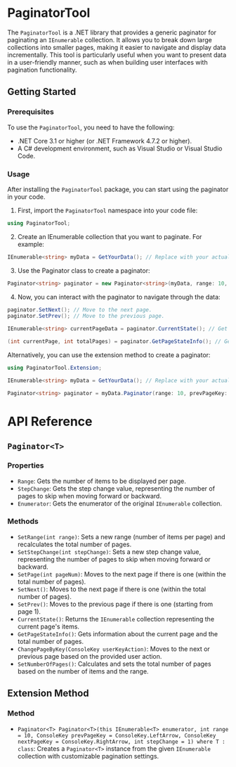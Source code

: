 ﻿# PaginatorTool

The `PaginatorTool` is a .NET library that provides a generic paginator for paginating an `IEnumerable` collection. It allows you to break down large collections into smaller pages, making it easier to navigate and display data incrementally. This tool is particularly useful when you want to present data in a user-friendly manner, such as when building user interfaces with pagination functionality.

## Getting Started

### Prerequisites

To use the `PaginatorTool`, you need to have the following:

- .NET Core 3.1 or higher (or .NET Framework 4.7.2 or higher).
- A C# development environment, such as Visual Studio or Visual Studio Code.

### Usage

After installing the `PaginatorTool` package, you can start using the paginator in your code.

1. First, import the `PaginatorTool` namespace into your code file:

```csharp
using PaginatorTool;
```

2. Create an IEnumerable collection that you want to paginate. For example:

```csharp
IEnumerable<string> myData = GetYourData(); // Replace with your actual data source.
```

3. Use the Paginator class to create a paginator:
```csharp
Paginator<string> paginator = new Paginator<string>(myData, range: 10, prevPageKey: ConsoleKey.LeftArrow, nextPageKey: ConsoleKey.RightArrow, stepChange: 1);
```
4. Now, you can interact with the paginator to navigate through the data:
```csharp
paginator.SetNext(); // Move to the next page.
paginator.SetPrev(); // Move to the previous page.

IEnumerable<string> currentPageData = paginator.CurrentState(); // Get the data for the current page.

(int currentPage, int totalPages) = paginator.GetPageStateInfo(); // Get information about the current page and the total number of pages.
```
Alternatively, you can use the extension method to create a paginator:

```csharp
using PaginatorTool.Extension;

IEnumerable<string> myData = GetYourData(); // Replace with your actual data source.

Paginator<string> paginator = myData.Paginator(range: 10, prevPageKey: ConsoleKey.LeftArrow, nextPageKey: ConsoleKey.RightArrow, stepChange: 1);
```

# API Reference

## `Paginator<T>`

### Properties

- `Range`: Gets the number of items to be displayed per page.
- `StepChange`: Gets the step change value, representing the number of pages to skip when moving forward or backward.
- `Enumerator`: Gets the enumerator of the original `IEnumerable` collection.

### Methods

- `SetRange(int range)`: Sets a new range (number of items per page) and recalculates the total number of pages.
- `SetStepChange(int stepChange)`: Sets a new step change value, representing the number of pages to skip when moving forward or backward.
- `SetPage(int pageNum)`: Moves to the next page if there is one (within the total number of pages).
- `SetNext()`: Moves to the next page if there is one (within the total number of pages).
- `SetPrev()`: Moves to the previous page if there is one (starting from page 1).
- `CurrentState()`: Returns the `IEnumerable` collection representing the current page's items.
- `GetPageStateInfo()`: Gets information about the current page and the total number of pages.
- `ChangePageByKey(ConsoleKey userKeyAction)`: Moves to the next or previous page based on the provided user action.
- `SetNumberOfPages()`: Calculates and sets the total number of pages based on the number of items and the range.

## Extension Method

### Method

- `Paginator<T> Paginator<T>(this IEnumerable<T> enumerator, int range = 10, ConsoleKey prevPageKey = ConsoleKey.LeftArrow, ConsoleKey nextPageKey = ConsoleKey.RightArrow, int stepChange = 1) where T : class`: Creates a `Paginator<T>` instance from the given `IEnumerable` collection with customizable pagination settings.

